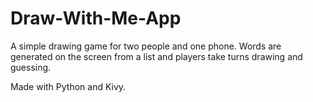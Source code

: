 # Draw-With-Me-App

A simple drawing game for two people and one phone. Words are generated on the screen from a list and players take turns drawing and guessing.

Made with Python and Kivy.
